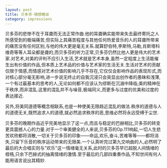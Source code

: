 ```yaml
---
layout: post
title: 贝多芬-随想瞎谈
category: impressions
---
```


贝多芬的悲惨不在于耳聋而无法正常作曲.他的耳聋确实能带来失去最终寄托之人所感受到的极端痛苦,但实际上其痛苦程度与其他任何热爱音乐的人的耳聋所带来的痛苦没有任何区别,与他的伟大更是毫无关系.就算舒伯特,李斯特,马勒,肖斯塔科维奇等等人耳朵都是聋的,而贝多芬的听力正常,贝多芬仍然比他人更是伟大的艺术家.对艺术,对美的评判不应引入生活,艺术就是艺术本身,虽然一定程度上生活能催生出有价值的作品,但本质上艺术品的价值与艺术家的生活无关.生活对艺术的贡献仅限于情感,而情感对艺术价值的影响几乎不存在,它仅仅会影响作品的表现形式,而对核心部分毫无影响,进一步说无终止的自我沉浸只会突显出创作者的愚昧和浅薄,一个有过最基本的思考的人,无论如何都不应该认为缪斯在沉溺中降临;美的精神在于秩序,而非混乱.这里的混乱并不与噪音,极端同义,而更多与过度的优美和过度的表达接近.

另外,将美同道德等概念相联系,也是一种使美无限趋近混乱的做法.秩序的道德与人的道德无关,既然追求人的道德,就必然追求秩序的恶,思维必然将永远受缚于尘世.

贝多芬的晚期作品近乎完美地显示了这一点,而且与稳定的巴赫相比,贝多芬的转变更具震撼人心的力量.对于一个审美健全的人来说,贝多芬的Op.111响起,一切人生悲苦欢欣都将消散,一切关于贝多芬的印象——命运,欢乐,奋斗,苦难等等——都将消失,只留下乐音的秩序运动带来的无限美.一个认真听完过第九交响曲的人,必然明了最后的大合唱实则与"欢乐"这一情绪毫无关系,此时的贝多芬早已超脱人间情绪的桎梏,只余下巴赫式的抽离情绪的激情.至于最后的几部四重奏作品,不知世间有何人能用语言说出其精妙.
